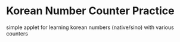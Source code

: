 # Korean Number Counter Practice
simple applet for learning korean numbers (native/sino) with various counters
